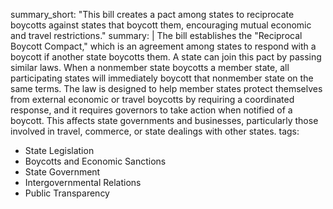 summary_short: "This bill creates a pact among states to reciprocate boycotts against states that boycott them, encouraging mutual economic and travel restrictions."
summary: |
  The bill establishes the "Reciprocal Boycott Compact," which is an agreement among states to respond with a boycott if another state boycotts them. A state can join this pact by passing similar laws. When a nonmember state boycotts a member state, all participating states will immediately boycott that nonmember state on the same terms. The law is designed to help member states protect themselves from external economic or travel boycotts by requiring a coordinated response, and it requires governors to take action when notified of a boycott. This affects state governments and businesses, particularly those involved in travel, commerce, or state dealings with other states.
tags:
  - State Legislation
  - Boycotts and Economic Sanctions
  - State Government
  - Intergovernmental Relations
  - Public Transparency
